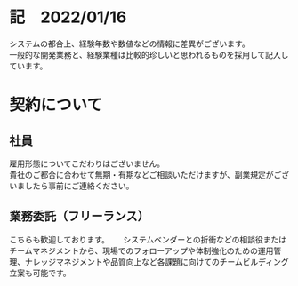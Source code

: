 # 記　2022/01/16
システムの都合上、経験年数や数値などの情報に差異がございます。  
一般的な開発業務と、経験業種は比較的珍しいと思われるものを採用して記入しています。

# 契約について
## 社員
雇用形態についてこだわりはございません。  
貴社のご都合に合わせて無期・有期などご相談いただけますが、副業規定がございましたら事前にご連絡ください。

## 業務委託（フリーランス）
こちらも歓迎しております。　　
システムベンダーとの折衝などの相談役またはチームマネジメントから、現場でのフォローアップや体制強化のための運用管理、ナレッジマネジメントや品質向上など各課題に向けてのチームビルディング立案も可能です。
